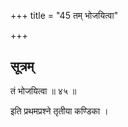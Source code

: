 +++
title = "45 तम् भोजयित्वा"

+++
## सूत्रम्
तं भोजयित्वा ॥ ४५ ॥  

इति प्रथमप्रश्ने तृतीया कण्डिका ।
